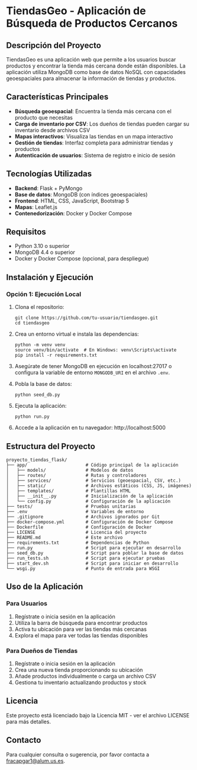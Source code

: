 # TiendasGeo - Aplicación de Búsqueda de Productos Cercanos

## Descripción del Proyecto

TiendasGeo es una aplicación web que permite a los usuarios buscar productos y encontrar la tienda más cercana donde están disponibles. La aplicación utiliza MongoDB como base de datos NoSQL con capacidades geoespaciales para almacenar la información de tiendas y productos.

## Características Principales

- **Búsqueda geoespacial**: Encuentra la tienda más cercana con el producto que necesitas
- **Carga de inventario por CSV**: Los dueños de tiendas pueden cargar su inventario desde archivos CSV
- **Mapas interactivos**: Visualiza las tiendas en un mapa interactivo
- **Gestión de tiendas**: Interfaz completa para administrar tiendas y productos
- **Autenticación de usuarios**: Sistema de registro e inicio de sesión

## Tecnologías Utilizadas

- **Backend**: Flask + PyMongo
- **Base de datos**: MongoDB (con índices geoespaciales)
- **Frontend**: HTML, CSS, JavaScript, Bootstrap 5
- **Mapas**: Leaflet.js
- **Contenedorización**: Docker y Docker Compose

## Requisitos

- Python 3.10 o superior
- MongoDB 4.4 o superior
- Docker y Docker Compose (opcional, para despliegue)

## Instalación y Ejecución

### Opción 1: Ejecución Local

1. Clona el repositorio:
   ```
   git clone https://github.com/tu-usuario/tiendasgeo.git
   cd tiendasgeo
   ```

2. Crea un entorno virtual e instala las dependencias:
   ```
   python -m venv venv
   source venv/bin/activate  # En Windows: venv\Scripts\activate
   pip install -r requirements.txt
   ```

3. Asegúrate de tener MongoDB en ejecución en localhost:27017 o configura la variable de entorno `MONGODB_URI` en el archivo `.env`.

5. Pobla la base de datos:
   ```
   python seed_db.py
   ```

5. Ejecuta la aplicación:
   ```
   python run.py
   ```

6. Accede a la aplicación en tu navegador: http://localhost:5000


## Estructura del Proyecto

```
proyecto_tiendas_flask/
├── app/                      # Código principal de la aplicación
│   ├── models/               # Modelos de datos
│   ├── routes/               # Rutas y controladores
│   ├── services/             # Servicios (geoespacial, CSV, etc.)
│   ├── static/               # Archivos estáticos (CSS, JS, imágenes)
│   ├── templates/            # Plantillas HTML
│   ├── __init__.py           # Inicialización de la aplicación
│   └── config.py             # Configuración de la aplicación
├── tests/                    # Pruebas unitarias
├── .env                      # Variables de entorno
├── .gitignore                # Archivos ignorados por Git
├── docker-compose.yml        # Configuración de Docker Compose
├── Dockerfile                # Configuración de Docker
├── LICENSE                   # Licencia del proyecto
├── README.md                 # Este archivo
├── requirements.txt          # Dependencias de Python
├── run.py                    # Script para ejecutar en desarrollo
├── seed_db.py                # Script para poblar la base de datos
├── run_tests.sh              # Script para ejecutar pruebas
├── start_dev.sh              # Script para iniciar en desarrollo
└── wsgi.py                   # Punto de entrada para WSGI
```

## Uso de la Aplicación

### Para Usuarios

1. Regístrate o inicia sesión en la aplicación
2. Utiliza la barra de búsqueda para encontrar productos
3. Activa tu ubicación para ver las tiendas más cercanas
4. Explora el mapa para ver todas las tiendas disponibles

### Para Dueños de Tiendas

1. Regístrate o inicia sesión en la aplicación
2. Crea una nueva tienda proporcionando su ubicación
3. Añade productos individualmente o carga un archivo CSV
4. Gestiona tu inventario actualizando productos y stock

## Licencia

Este proyecto está licenciado bajo la Licencia MIT - ver el archivo LICENSE para más detalles.

## Contacto

Para cualquier consulta o sugerencia, por favor contacta a [fracapgar1@alum.us.es](mailto:fracapgar1@alum.us.es).

